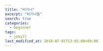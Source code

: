 ```yaml
---
title: "비기너"
excerpt: "비기너들"
search: true
categories:
  - beginner
tags:
  - jekyll
last_modified_at: 2018-07-01T13:05:00+09:00
---
```

